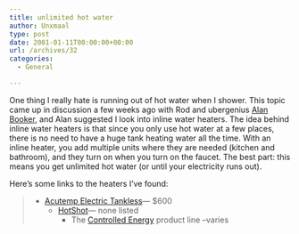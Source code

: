 ```yaml
---
title: unlimited hot water
author: Unxmaal
type: post
date: 2001-01-11T00:00:00+00:00
url: /archives/32
categories:
  - General

---
```

One thing I really hate is running out of hot water when I shower. This topic came up in discussion a few weeks ago with Rod and ubergenius [Alan Booker][1], and Alan suggested I look into inline water heaters. The idea behind inline water heaters is that since you only use hot water at a few places, there is no need to have a huge tank heating water all the time. With an inline heater, you add multiple units where they are needed (kitchen and bathroom), and they turn on when you turn on the faucet. The best part: this means you get unlimited hot water (or until your electricity runs out). 

Here&#8217;s some links to the heaters I&#8217;ve found:

>   * [Acutemp Electric Tankless][2]&#8212; $600 
>       * [HotShot][3]&#8212; none listed 
>           * The [Controlled Energy][4] product line &#8211;varies </blockquote>

 [1]: http://omnilegent.org
 [2]: http://store.yahoo.com/cetinc/aceltanwathe.html
 [3]: http://www.process-technology.com/hotshot.htm
 [4]: http://www.controlledenergy.com/